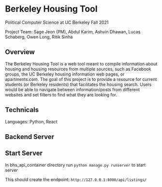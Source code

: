 # Berkeley Housing Tool
Political Computer Science at UC Berkeley Fall 2021

Project Team: Sage Jeon (PM), Abdul Karim, Ashvin Dhawan, Lucas Schaberg, Owen Long, Ritik Sinha

## Overview
The Berkeley Housing Tool is a web tool meant to compile information about housing and housing resources from multiple sources, such as Facebook groups, the UC Berkeley housing information web pages, or apartments.com. The goal of this project is to provide a resource for current students (or Berkeley residents) that facilitates the housing search. 
Users would be able to navigate between information/posts from different websites and set filters to find what they are looking for. 

## Technicals
Languages: Python, React

## Backend Server
## Start Server 
In bhs_api_container directory run `python manage.py runserver` to start server

This should create the endpoint: `http://127.0.0.1:8000/api/listings/`



